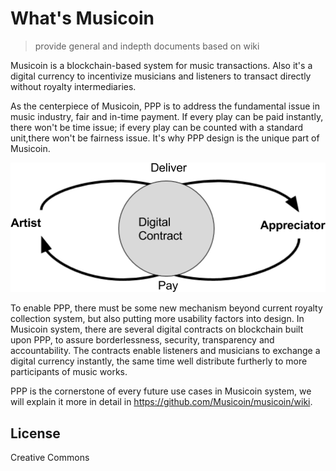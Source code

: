 # What's Musicoin
> provide general and indepth documents based on wiki

Musicoin is a blockchain-based system for music transactions. Also it's a digital currency to incentivize musicians and listeners to transact directly without royalty intermediaries.

As the centerpiece of Musicoin, PPP is to address the fundamental issue in music industry, fair and in-time payment. If every play can be paid instantly, there won't be time issue; if every play can be counted with a standard unit,there won't be fairness issue. It's why PPP design is the unique part of Musicoin.

<img src = "images/ppp.png">

To enable PPP, there must be some new mechanism beyond current royalty collection system, but also putting more usability factors into design. In Musicoin system, there are several digital contracts on blockchain built upon PPP, to assure borderlessness, security, transparency and accountability. The contracts enable listeners and musicians to exchange a digital currency instantly, the same time well distribute furtherly to more participants of music works.

PPP is the cornerstone of every future use cases in Musicoin system, we will explain it more in detail in https://github.com/Musicoin/musicoin/wiki.

## License
Creative Commons

